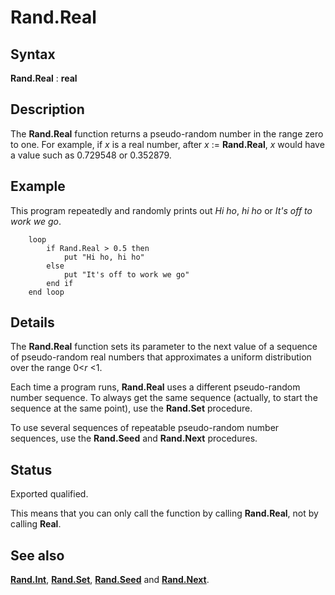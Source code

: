 
# Rand.Real

## Syntax
**Rand.Real** : **real**

## Description
The **Rand.Real** function returns a pseudo-random number in the range zero to one. For example, if _x_ is a real number, after _x_ := **Rand.Real**, _x_ would have a value such as 0.729548 or 0.352879.


## Example
This program repeatedly and randomly prints out _Hi ho_, _hi ho_ or _It's off to work we go_.

        loop
            if Rand.Real > 0.5 then
                put "Hi ho, hi ho"
            else
                put "It's off to work we go"
            end if
        end loop
## Details
The **Rand.Real** function sets its parameter to the next value of a sequence of pseudo-random real numbers that approximates a uniform distribution over the range 0<_r_ <1.

Each time a program runs, **Rand.Real** uses a different pseudo-random number sequence. To always get the same sequence (actually, to start the sequence at the same point), use the **Rand.Set** procedure.

To use several sequences of repeatable pseudo-random number sequences, use the **Rand.Seed** and **Rand.Next** procedures.


## Status
Exported qualified.

This means that you can only call the function by calling **Rand.Real**, not by calling **Real**.


## See also
**[Rand.Int](rand_int.html)**, **[Rand.Set](rand_set.html)**, **[Rand.Seed](rand_seed.html)** and **[Rand.Next](rand_next.html)**.

